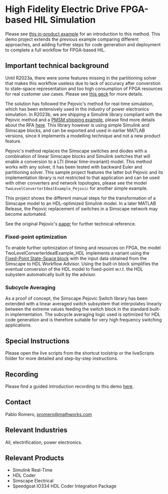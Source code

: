# High Fidelity Electric Drive FPGA-based HIL Simulation
Please see [this in-product example](https://www.mathworks.com/help/hdlcoder/ug/generate-hdl-code-for-simscape-models-using-linearized-switch-approximation.html) for an introduction to this method. This demo project extends the previous example comparing different approaches, and adding further steps for code generation and deployment to complete a full workflow for FPGA-based HIL.

## Important technical background
Until R2023a, there were some features missing in the partitioning solver that makes this workflow useless due to lack of accuracy after converstion to state-space representation and too high consumption of FPGA resources for real customer use cases. Please see [this geck](https://komodo.mathworks.com/main/gecko/view?Record=2738581) for more details.

The solution has followed the Pejovic's method for real-time simulation, which has been extensively used in the industry of power electronics simulation. In R2023b, we are shipping a Simulink library compliant with the Pejovic method and a [PMSM shipping example](https://www.mathworks.com/help/hdlcoder/ug/generate-hdl-code-for-simscape-models-using-linearized-switch-approximation.html), please find more details about the RFA [here](https://confluence.mathworks.com/display/SLE/Pejovic+Replacement). This library however is using simple Simulink and Simscape blocks, and can be exported and used in earlier MATLAB versions, since it implements a modelling technique and not a new product feature.

Pejovic's method replaces the Simscape switches and diodes with a combination of linear Simscape blocks and Simulink switches that will enable a conversion to a LTI (linear time-invariant) model. This method works with any solver, it has been tested with backward Euler and partitioning solver. This sample project features the latter but Pejovic and its implementation library is not restricted to that application and can be used with other converters and network topologies, please see the model `TwoLevelConverterIdealExample_Pejovic` for another simple example.

This project shows the different manual steps for the transformation of a Simscape model to an HDL-optimized Simulink model. In a later MATLAB Release, the Pejovic replacement of switches in a Simscape network may become automated.

See the original Pejovic's [paper](https://ieeexplore.ieee.org/document/318904) for further technical reference.

### Fixed-point optimization
To enable further optimization of timing and resources on FPGA, the model TwoLevelConverterIdealExample_HDL implements a variant using the [Fixed-Point State-Space block](https://www.mathworks.com/help/simulink/slref/fixedpointstatespace.html) with the input data obtained from the Simscape to HDL Workflow Advisor. Using the built-in block simplifies the eventual conversion of the HDL model to fixed-point w.r.t. the HDL subystem automatically built by the advisor.

### Subcycle Averaging
As a proof of concept, the Simscape Pejovic Switch library has been extended with a linear averaged switch subsystem that interpolates linearly between the extreme values feeding the switch block in the standard built-in implementation. The subcycle averaging logic used is optimized for HDL code generation and is therefore suitable for very high frequency switching applications.

## Special Instructions
Please open the live scripts from the shortcut toolstrip or the liveScripts folder for more detailed and step-by-step instructions.

## Recording
Please find a guided introduction recording to this demo [here](./SimscapeToHDL-SpeedUpSim.mp4).

## Contact
Pablo Romero, promero@mathworks.com

## Relevant Industries
All, electrification, power electronics.

## Relevant Products
- Simulink Real-Time
- HDL Coder
- Simscape Electrical
- Speedgoat IO334 HDL Coder Integration Package
